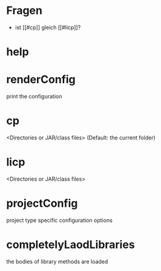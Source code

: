 
# Fragen
- ist [[#cp]] gleich [[#licp]]?



# help

# renderConfig
print the configuration

# cp
<Directories or JAR/class files> (Default: the current folder)

# licp
<Directories or JAR/class files>

# projectConfig
project type specific configuration options

# completelyLaodLibraries
the bodies of library methods are loaded